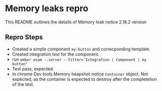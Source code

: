 # Memory leaks repro

This README outlines the details of Memory leak notice 2.18.2 version

## Repro Steps
* Created a simple component `my-button` and correcponding template.
* Created integration test for the component.
* run `ember exam --server --filter="Integration | Component | my button"`
* Test pass, expected.
* In chrome Dev tools Memory heapshot notice `Container` object. 
  Not expected, as the container is expected to destroy after the completetion of the test.
